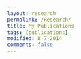 ```yaml
---
layout: research
permalink: /Research/
title: My Publications
tags: [publications]
modified: 8-7-2014
comments: false
---
```

